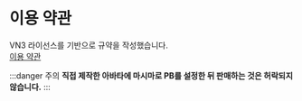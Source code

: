 
# 이용 약관

VN3 라이선스를 기반으로 규약을 작성했습니다.  
[이용 약관](https://drive.google.com/drive/folders/1JdLNIBpj7qFOM4M-yCd97dezUdu6W3GC?usp=sharing)

:::danger 주의
**직접 제작한 아바타에 마시마로 PB를 설정한 뒤 판매하는 것은 허락되지 않습니다.**
:::

